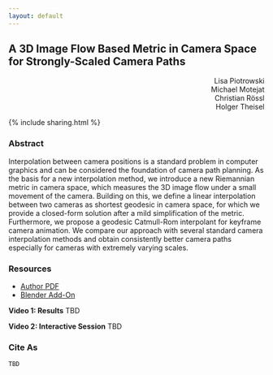 ```yaml
---
layout: default
---
```


## A 3D Image Flow Based Metric in Camera Space for Strongly-Scaled Camera Paths

<div style="text-align:right">
  Lisa Piotrowski<br>
  Michael Motejat<br>
  Christian Rössl<br>
  Holger Theisel
</div>

{% include sharing.html %}

### Abstract

Interpolation between camera positions is a standard problem in computer graphics 
and can be considered the foundation of camera path planning. 
As the basis for a new interpolation method, we introduce a new Riemannian metric 
in camera space, which measures the 3D image flow under a small movement of the camera. 
Building on this, we define a linear interpolation between two cameras as shortest 
geodesic in camera space, for which we provide a closed-form solution after 
a mild simplification of the metric. 
Furthermore, we propose a geodesic Catmull-Rom interpolant for keyframe camera 
animation. We compare our approach with several standard camera interpolation 
methods and obtain consistently better camera paths especially for cameras with 
extremely varying scales.

### Resources

- [Author PDF]()
- [Blender Add-On]()

**Video 1: Results**
TBD

**Video 2: Interactive Session**
TBD

### Cite As

```
TBD
```